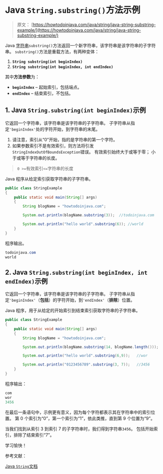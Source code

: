 # Java `String.substring()`方法示例

> 原文： [https://howtodoinjava.com/java/string/java-string-substring-example/](https://howtodoinjava.com/java/string/java-string-substring-example/)

Java [字符串](https://howtodoinjava.com/java-string/)`substring()`方法返回一个新字符串，该字符串是该字符串的子字符串。 `substring()`方法是重载方法，有两种变体：

1.  **`String substring(int beginIndex)`**
2.  **`String substring(int beginIndex, int endIndex)`**

其中**方法参数**为：

*   **`beginIndex`** – 起始索引，包括端点。
*   **`endIndex`** – 结束索引，不包括。

## 1\. Java `String.substring(int beginIndex)`示例

它返回一个字符串，该字符串是该字符串的子字符串。 子字符串从指定`'beginIndex'`处的字符开始，到字符串的末尾。

1.  请注意，索引从“0”开始，指的是字符串的第一个字符。
2.  如果参数索引不是有效索引，则方法将引发`StringIndexOutOfBoundsException`错误。 有效索引始终大于或等于零； 小于或等于字符串的长度。

> `0 >=`有效索引`<=`字符串的长度

Java 程序从给定索引获取字符串的子字符串。

```java
public class StringExample 
{
    public static void main(String[] args) 
    {
        String blogName = "howtodoinjava.com";

        System.out.println(blogName.substring(3));	//todoinjava.com

        System.out.println("hello world".substring(6));	//world
    }
}

```

程序输出。

```java
todoinjava.com
world

```

## 2\. Java `String.substring(int beginIndex, int endIndex)`示例

它返回一个字符串，该字符串是该字符串的子字符串。 子字符串从指定`'beginIndex'`（**包括**）的字符开始，到`'endIndex'`（**排除**）位置。

Java 程序，用于从给定的开始索引到结束索引获取字符串的子字符串。

```java
public class StringExample 
{
    public static void main(String[] args) 
    {
        String blogName = "howtodoinjava.com";

        System.out.println(blogName.substring(14, blogName.length()));	//com

        System.out.println("hello world".substring(6,9));	//wor

        System.out.println("0123456789".substring(3, 7));	//3456
    }
}

```

程序输出：

```java
com
wor
3456

```

在最后一条语句中，示例更有意义，因为每个字符都表示其在字符串中的索引位置。 第 0 个索引为“0”，第一个索引为“1”，依此类推，直到第 9 个位置为“9”。

当我们找到从索引 3 到索引 7 的子字符串时，我们得到字符串`3456`。 包括开始索引，排除了结束索引“7”。

学习愉快！

参考文献：

[Java `String`文档](https://docs.oracle.com/javase/10/docs/api/java/lang/String.html)